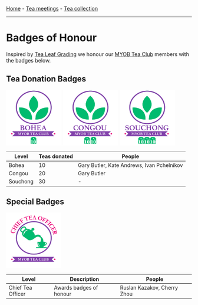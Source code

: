 [Home](./README.md) - [Tea meetings](./MEETINGS.md) - [Tea collection](./COLLECTION.md)

-----

# Badges of Honour

Inspired by [Tea Leaf Grading] we honour our [MYOB Tea Club] members with the badges below.

## Tea Donation Badges

<div>
  <img width="150" height="150" src="./images/badges/bohea.png">
  <img width="150" height="150" src="./images/badges/congou.png">
  <img width="150" height="150" src="./images/badges/souchong.png">
</div>

| Level     | Teas donated | People                                     |
|-----------|--------------|--------------------------------------------|
| Bohea     | 10           | Gary Butler, Kate Andrews, Ivan Pchelnikov |
| Congou    | 20           | Gary Butler                                |
| Souchong  | 30           | -                                          |

## Special Badges

<div>
  <img width="150" height="150" src="./images/badges/cto.png">
</div>

| Level             | Description             | People                      |
|-------------------|-------------------------|-----------------------------|
| Chief Tea Officer | Awards badges of honour | Ruslan Kazakov, Cherry Zhou |

[MYOB Tea Club]: https://github.com/rkazakov/tea-club
[Tea Leaf Grading]: https://en.wikipedia.org/wiki/Tea_leaf_grading
